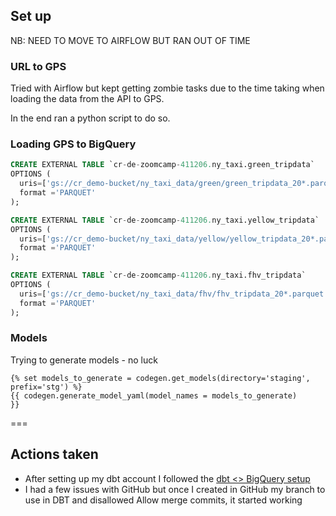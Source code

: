 
## Set up

NB: NEED TO MOVE TO AIRFLOW BUT RAN OUT OF TIME

### URL to GPS
Tried with Airflow but kept getting zombie tasks due to the time taking when loading the data from the API to GPS.

In the end ran a python script to do so.

### Loading GPS to BigQuery
``` sql
CREATE EXTERNAL TABLE `cr-de-zoomcamp-411206.ny_taxi.green_tripdata`
OPTIONS (
  uris=['gs://cr_demo-bucket/ny_taxi_data/green/green_tripdata_20*.parquet'],
  format ='PARQUET'
);

CREATE EXTERNAL TABLE `cr-de-zoomcamp-411206.ny_taxi.yellow_tripdata`
OPTIONS (
  uris=['gs://cr_demo-bucket/ny_taxi_data/yellow/yellow_tripdata_20*.parquet'],
  format ='PARQUET'
);

CREATE EXTERNAL TABLE `cr-de-zoomcamp-411206.ny_taxi.fhv_tripdata`
OPTIONS (
  uris=['gs://cr_demo-bucket/ny_taxi_data/fhv/fhv_tripdata_20*.parquet'],
  format ='PARQUET'
);
```

### Models
Trying to generate models - no luck
```
{% set models_to_generate = codegen.get_models(directory='staging', prefix='stg') %}
{{ codegen.generate_model_yaml(model_names = models_to_generate) 
}}

```

===

## Actions taken
- After setting up my dbt account I followed the [dbt <> BigQuery setup](https://github.com/DataTalksClub/data-engineering-zoomcamp/blob/main/04-analytics-engineering/dbt_cloud_setup.md)
- I had a few issues with GitHub but once I created in GitHub my branch to use in DBT and disallowed Allow merge commits, it started working
